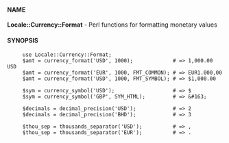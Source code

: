 #### NAME
**Locale::Currency::Format** - Perl functions for formatting monetary values

#### SYNOPSIS
         use Locale::Currency::Format;
         $amt = currency_format('USD', 1000);             # => 1,000.00 USD
         $amt = currency_format('EUR', 1000, FMT_COMMON); # => EUR1.000,00
         $amt = currency_format('USD', 1000, FMT_SYMBOL); # => $1,000.00

         $sym = currency_symbol('USD');                   # => $
         $sym = currency_symbol('GBP', SYM_HTML);         # => &#163;

         $decimals = decimal_precision('USD');            # => 2
         $decimals = decimal_precision('BHD');            # => 3

         $thou_sep = thousands_separator('USD');          # => ,
         $thou_sep = thousands_separator('EUR');          # => .

